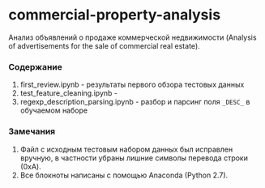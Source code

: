 # commercial-property-analysis
Анализ объявлений о продаже коммерческой недвижимости (Analysis of advertisements for the sale of commercial real estate). 


### Содержание ###

1. first_review.ipynb - результаты первого обзора тестовых данных
2. test_feature_cleaning.ipynb - 
3. regexp_description_parsing.ipynb - разбор и парсинг поля `_DESC_` в обучаемом наборе


### Замечания ###

1. Файл с исходным тестовым набором данных был исправлен вручную, в частности убраны лишние символы перевода строки (0xA).
2. Все блокноты написаны с помощью Anaconda (Python 2.7).
